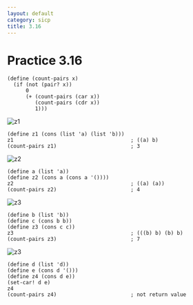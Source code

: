 ```yaml
---
layout: default
category: sicp
title: 3.16
---
```


# Practice 3.16

    (define (count-pairs x)
      (if (not (pair? x))
          0
          (+ (count-pairs (car x))
             (count-pairs (cdr x))
             1)))


![z1]({{site.url}}/static/images/3.16_1.png)

    (define z1 (cons (list 'a) (list 'b)))
    z1                                      ; ((a) b)
    (count-pairs z1)                        ; 3

![z2]({{site.url}}/static/images/3.16_2.png)

    (define a (list 'a))
    (define z2 (cons a (cons a '())))
    z2                                      ; ((a) (a))
    (count-pairs z2)                        ; 4


![z3]({{site.url}}/static/images/3.16_3.png)
 
    (define b (list 'b))
    (define c (cons b b))
    (define z3 (cons c c))
    z3                                      ; (((b) b) (b) b)
    (count-pairs z3)                        ; 7

![z3]({{site.url}}/static/images/3.16_3.png)

    (define d (list 'd))
    (define e (cons d '()))
    (define z4 (cons d e))
    (set-car! d e)
    z4                                      
    (count-pairs z4)                        ; not return value
